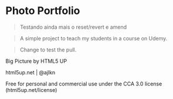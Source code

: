 # Photo Portfolio
> Testando ainda mais o reset/revert e amend

> A simple project to teach my students in a course on Udemy.

> Change to test the pull. 

Big Picture by HTML5 UP

html5up.net | @ajlkn

Free for personal and commercial use under the CCA 3.0 license (html5up.net/license)
